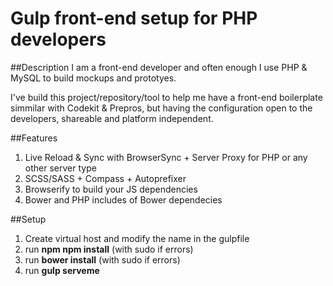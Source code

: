 # Gulp front-end setup for PHP developers

##Description
I am a front-end developer and often enough I use PHP & MySQL to build mockups and prototyes.

I've build this project/repository/tool to help me have a front-end boilerplate simmilar with Codekit & Prepros, but having the configuration open to the developers, shareable and platform independent.



##Features
1. Live Reload & Sync with BrowserSync + Server Proxy for PHP or any other server type
2. SCSS/SASS + Compass + Autoprefixer
3. Browserify to build your JS dependencies
4. Bower and PHP includes of Bower dependecies 

##Setup
1. Create virtual host and modify the name in the gulpfile 
2. run **npm npm install** (with sudo if errors)
3. run **bower install** (with sudo if errors)
4. run **gulp serveme**